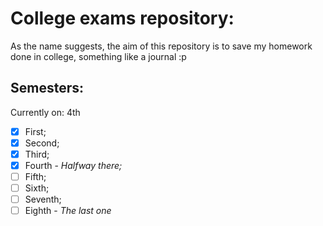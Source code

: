 # College exams repository:

As the name suggests, the aim of this repository is to save my homework done in college, something like a journal :p

## Semesters:
Currently on: 4th

- [x] First;
- [x] Second;
- [x] Third;
- [x] Fourth - _Halfway there;_
- [ ] Fifth;
- [ ] Sixth;
- [ ] Seventh;
- [ ] Eighth - _The last one_
